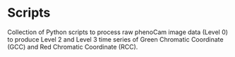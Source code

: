 # Scripts

Collection of Python scripts to process raw phenoCam image data (Level 0) to produce Level 2 and Level 3 time series of Green Chromatic Coordinate (GCC) and Red Chromatic Coordinate (RCC). 
